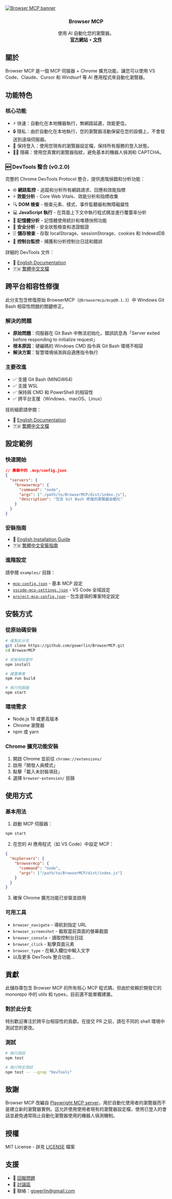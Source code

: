 <a href="https://browsermcp.io">
  <img src="./.github/images/banner.png" alt="Browser MCP banner">
</a>

<h3 align="center">Browser MCP</h3>

<p align="center">
  使用 AI 自動化您的瀏覽器。
  <br />
  <a href="https://browsermcp.io"><strong>官方網站</strong></a> 
  •
  <a href="https://docs.browsermcp.io"><strong>文件</strong></a>
</p>

## 關於

Browser MCP 是一個 MCP 伺服器 + Chrome 擴充功能，讓您可以使用 VS Code、Claude、Cursor 和 Windsurf 等 AI 應用程式來自動化瀏覽器。

## 功能特色

### 核心功能
- ⚡ 快速：自動化在本地機器執行，無網路延遲，效能更佳。
- 🔒 隱私：由於自動化在本地執行，您的瀏覽器活動保留在您的設備上，不會發送到遠端伺服器。
- 👤 保持登入：使用您現有的瀏覽器設定檔，保持所有服務的登入狀態。
- 🥷🏼 隱蔽：使用您真實的瀏覽器指紋，避免基本的機器人偵測和 CAPTCHA。

### 🆕 DevTools 整合 (v0.2.0)
完整的 Chrome DevTools Protocol 整合，提供進階偵錯和分析功能：

- 🌐 **網路監控** - 追蹤和分析所有網路請求、回應和效能指標
- ⚡ **效能分析** - Core Web Vitals、效能分析和指標收集
- 🔍 **DOM 檢查** - 檢查元素、樣式、事件監聽器和無障礙屬性
- 💻 **JavaScript 執行** - 在頁面上下文中執行程式碼並進行覆蓋率分析
- 💾 **記憶體分析** - 記憶體使用統計和堆積快照功能
- 🔐 **安全分析** - 安全狀態檢查和憑證驗證
- 🗄️ **儲存檢查** - 存取 localStorage、sessionStorage、cookies 和 IndexedDB
- 📝 **控制台監控** - 捕獲和分析控制台日誌和錯誤

詳細的 DevTools 文件：
- 📖 [English Documentation](./docs/DEVTOOLS.md)
- 🇹🇼 [繁體中文文檔](./docs/DEVTOOLS.zh-TW.md)

## 跨平台相容性修復

此分支包含修復原始 BrowserMCP（`@browsermcp/mcp@0.1.3`）中 Windows Git Bash 相容性問題的關鍵修正。

### 解決的問題
- **原始問題**：伺服器在 Git Bash 中無法初始化，錯誤訊息為「Server exited before responding to initialize request」
- **根本原因**：硬編碼的 Windows CMD 指令與 Git Bash 環境不相容
- **解決方案**：智慧環境偵測與自適應指令執行

### 主要改進
- ✅ 支援 Git Bash (MINGW64)
- ✅ 支援 WSL
- ✅ 保持與 CMD 和 PowerShell 的相容性
- ✅ 跨平台支援（Windows、macOS、Linux）

技術細節請參閱：
- 📖 [English Documentation](./docs/COMPATIBILITY.md)
- 🇹🇼 [繁體中文文檔](./docs/COMPATIBILITY.zh-TW.md)

## 設定範例

### 快速開始
```json
// 專案中的 .mcp/config.json
{
  "servers": {
    "browsermcp": {
      "command": "node",
      "args": ["./path/to/BrowserMCP/dist/index.js"],
      "description": "包含 Git Bash 修復的瀏覽器自動化"
    }
  }
}
```

### 安裝指南
- 📖 [English Installation Guide](./INSTALLATION.md)
- 🇹🇼 [繁體中文安裝指南](./INSTALLATION.zh-TW.md)

### 進階設定
請參閱 `examples/` 目錄：
- [`mcp-config.json`](./examples/mcp-config.json) - 基本 MCP 設定
- [`vscode-mcp-settings.json`](./examples/vscode-mcp-settings.json) - VS Code 全域設定
- [`project-mcp-config.json`](./examples/project-mcp-config.json) - 包含選項的專案特定設定

## 安裝方式

### 從原始碼安裝

```bash
# 複製此分支
git clone https://github.com/gowerlin/BrowserMCP.git
cd BrowserMCP

# 安裝相依套件
npm install

# 建置專案
npm run build

# 執行伺服器
npm start
```

### 環境需求

- Node.js 18 或更高版本
- Chrome 瀏覽器
- npm 或 yarn

### Chrome 擴充功能安裝

1. 開啟 Chrome 並前往 `chrome://extensions/`
2. 啟用「開發人員模式」
3. 點擊「載入未封裝項目」
4. 選擇 `browser-extension/` 目錄

## 使用方式

### 基本用法

1. 啟動 MCP 伺服器：
```bash
npm start
```

2. 在您的 AI 應用程式（如 VS Code）中設定 MCP：
```json
{
  "mcpServers": {
    "browsermcp": {
      "command": "node",
      "args": ["/path/to/BrowserMCP/dist/index.js"]
    }
  }
}
```

3. 確保 Chrome 擴充功能已安裝並啟用

### 可用工具

- `browser_navigate` - 導航到指定 URL
- `browser_screenshot` - 截取當前頁面的螢幕截圖
- `browser_console` - 讀取控制台日誌
- `browser_click` - 點擊頁面元素
- `browser_type` - 在輸入欄位中輸入文字
- 以及更多 DevTools 整合功能...

## 貢獻

此儲存庫包含 Browser MCP 的所有核心 MCP 程式碼，但由於依賴於開發它的 monorepo 中的 utils 和 types，目前還不能單獨建置。

### 對於此分支
特別歡迎專注於跨平台相容性的貢獻。在提交 PR 之前，請在不同的 shell 環境中測試您的更改。

### 測試

```bash
# 執行測試
npm test

# 執行特定測試
npm test -- --grep "DevTools"
```

## 致謝

Browser MCP 改編自 [Playwright MCP server](https://github.com/microsoft/playwright-mcp)，用於自動化使用者的瀏覽器而不是建立新的瀏覽器實例。這允許使用使用者現有的瀏覽器設定檔，使用已登入的會話並避免通常阻止自動化瀏覽器使用的機器人偵測機制。

## 授權

MIT License - 詳見 [LICENSE](./LICENSE) 檔案

## 支援

- 🐛 [回報問題](https://github.com/gowerlin/BrowserMCP/issues)
- 💬 [討論區](https://github.com/gowerlin/BrowserMCP/discussions)
- 📧 聯絡：gowerlin@gmail.com